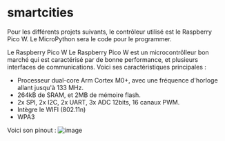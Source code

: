 # smartcities

Pour les différents projets suivants, le contrôleur utilisé est le Raspberry Pico W. Le MicroPython sera le code pour le programmer.

Le Raspberry Pico W 
Le Raspberry Pico W est un microcontrôlleur bon marché qui est caractérisé par de bonne performance, et plusieurs interfaces de communications. Voici ses caractéristiques principales :
- Processeur dual-core Arm Cortex M0+, avec une fréquence d'horloge allant jusqu'à 133 MHz.
- 264kB de SRAM, et 2MB de mémoire flash.
- 2x SPI, 2x I2C, 2x UART, 3x ADC 12bits, 16 canaux PWM. 
- Intègre le WIFI (802.11n)
- WPA3

Voici son pinout :
![image](https://user-images.githubusercontent.com/126668859/222117363-38ab8195-a9ac-4ef8-bd90-cf2fca27c3e4.png)
